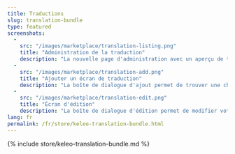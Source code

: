 ```yaml
---
title: Traductions
slug: translation-bundle
type: featured
screenshots:
  -  
    src: "/images/marketplace/translation-listing.png"
    title: "Administration de la traduction"
    description: "La nouvelle page d'administration avec un aperçu de toutes les traductions modifiées"
  - 
    src: "/images/marketplace/translation-add.png"
    title: "Ajouter un écran de traduction"
    description: "La boîte de dialogue d'ajout permet de trouver une chaîne en recherchant son contenu"
  - 
    src: "/images/marketplace/translation-edit.png"
    title: "Écran d'édition"
    description: "La boîte de dialogue d'édition permet de modifier votre traduction personnalisée"
lang: fr
permalink: /fr/store/keleo-translation-bundle.html
---
```


{% include store/keleo-translation-bundle.md %}
